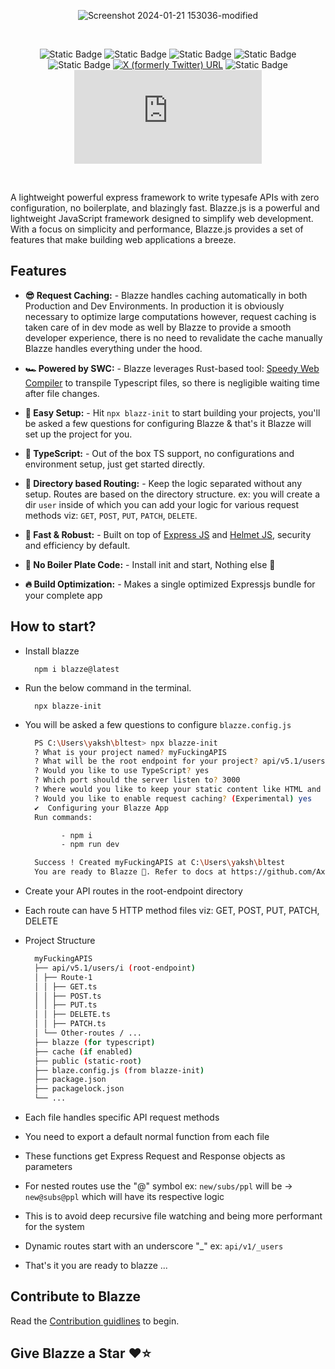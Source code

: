 <div align="center">

  ![Screenshot 2024-01-21 153036-modified](https://github.com/Axnjr/Blazze.js/assets/111436589/cad139ae-a2e0-4f39-9c1a-ee99c63f732a)
  
  <br> 
  
  <a>![Static Badge](https://img.shields.io/badge/TypeSafe-8A28E2)</a> 
  <a>![Static Badge](https://img.shields.io/badge/API%20Dev-%201A18A0)</a> 
  <a>![Static Badge](https://img.shields.io/badge/OpenSource%20-%20%23fff?logoColor=%23fff&labelColor=%23fff&color=%23fff)</a>
  <a>![Static Badge](https://img.shields.io/badge/Express-%20%20%23FF00FF)</a>
  <a>![Static Badge](https://img.shields.io/badge/SWC-%20?logoColor=%23000&color=%2300FFF3)</a>
  <a href="https://twitter.com/Blazzejs">![X (formerly Twitter) URL](https://img.shields.io/twitter/url?url=https%3A%2F%2Ftwitter.com%2FBlazzejs)</a>
  <a>![Static Badge](https://img.shields.io/badge/v.1.2.3%20-%20%230213FF)</a>
  <a>![GitHub commit activity (branch)](https://img.shields.io/github/commit-activity/t/Axnjr/Blazze.js?logoColor=%23000&labelColor=%23F4FF00&color=%23FC9300)</a>

  <br>
  
</div>

A lightweight powerful express framework to write typesafe APIs with zero configuration, no boilerplate, and blazingly fast. Blazze.js is a powerful and lightweight JavaScript framework designed to simplify web development. With a focus on simplicity and performance, Blazze.js provides a set of features that make building web applications a breeze.

## Features

- __😎 Request Caching:__ - Blazze handles caching automatically in both Production and Dev Environments. In production it is obviously necessary to optimize large computations however, request caching is taken care of in dev mode as well by Blazze to provide a smooth developer experience, there is no need to revalidate the cache manually Blazze handles everything under the hood.
  
- __🏎️ Powered by SWC:__ - Blazze leverages Rust-based tool: [Speedy Web Compiler](https://swc.rs/) to transpile Typescript files, so there is negligible waiting time after file changes.
  
- __🐣 Easy Setup:__ - Hit `npx blazz-init` to start building your projects, you'll be asked a few questions for configuring Blazze & that's it Blazze will set up the project for you.
  
- __💪 TypeScript:__ - Out of the box TS support, no configurations and environment setup, just get started directly.
  
- __📂 Directory based Routing:__ - Keep the logic separated without any setup. Routes are based on the directory structure. ex: you will create a dir `user` inside of which you can add your logic for various request methods viz: `GET`, `POST`, `PUT`, `PATCH`, `DELETE`.

- __🚀 Fast & Robust:__ - Built on top of [Express JS](https://expressjs.com/) and [Helmet JS](https://helmetjs.github.io/), security and efficiency by default.
  
- __💫 No Boiler Plate Code:__ - Install init and start, Nothing else 🚀
  
- __🔥 Build Optimization:__ - Makes a single optimized Expressjs bundle for your complete app
  
## How to start? 

- Install blazze
  
  ```
    npm i blazze@latest
  ```
- Run the below command in the terminal.
  ```
    npx blazze-init
  ``` 
- You will be asked a few questions to configure `blazze.config.js`
  ```bash
    PS C:\Users\yaksh\bltest> npx blazze-init      
    ? What is your project named? myFuckingAPIS
    ? What will be the root endpoint for your project? api/v5.1/users/i
    ? Would you like to use TypeScript? yes
    ? Which port should the server listen to? 3000
    ? Where would you like to keep your static content like HTML and PNG files? public
    ? Would you like to enable request caching? (Experimental) yes
    ✔  Configuring your Blazze App
    Run commands:
  
          - npm i
          - npm run dev
  
    Success ! Created myFuckingAPIS at C:\Users\yaksh\bltest
    You are ready to Blazze 🚀. Refer to docs at https://github.com/Axnjr/Blazze.js/main/README.md.
  ```
- Create your API routes in the root-endpoint directory
- Each route can have 5 HTTP method files viz: GET, POST, PUT, PATCH, DELETE
- Project Structure
  ```bash
    myFuckingAPIS
    ├── api/v5.1/users/i (root-endpoint)
    │ ├── Route-1
    │ │ ├── GET.ts
    │ │ ├── POST.ts
    │ │ ├── PUT.ts
    │ │ ├── DELETE.ts
    │ │ ├── PATCH.ts
    │ └── Other-routes / ...
    ├── blazze (for typescript)
    ├── cache (if enabled)
    ├── public (static-root)
    ├── blaze.config.js (from blazze-init)
    ├── package.json
    ├── packagelock.json
    └── ...
  ```
- Each file handles specific API request methods
- You need to export a default normal function from each file
- These functions get Express Request and Response objects as parameters
- For nested routes use the "@" symbol ex: `new/subs/ppl` will be -> `new@subs@ppl` which will have its respective logic
- This is to avoid deep recursive file watching and being more performant for the system
- Dynamic routes start with an underscore "_" ex: `api/v1/_users`
- That's it you are ready to blazze ...

## Contribute to Blazze
Read the [Contribution guidlines](https://github.com/Axnjr/Blazze.js/blob/main/contributing.md) to begin.

## Give Blazze a Star ❤️⭐
